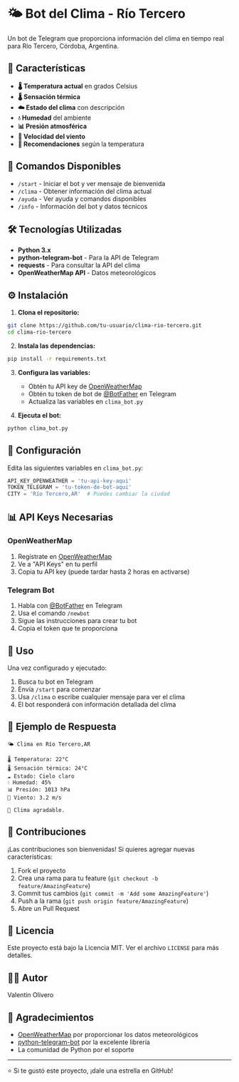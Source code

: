 # 🌤️ Bot del Clima - Río Tercero

Un bot de Telegram que proporciona información del clima en tiempo real para Río Tercero, Córdoba, Argentina.

## 🚀 Características

- **🌡️ Temperatura actual** en grados Celsius
- **🌡️ Sensación térmica** 
- **☁️ Estado del clima** con descripción
- **💧 Humedad** del ambiente
- **📊 Presión atmosférica**
- **💨 Velocidad del viento**
- **🎯 Recomendaciones** según la temperatura

## 📱 Comandos Disponibles

- `/start` - Iniciar el bot y ver mensaje de bienvenida
- `/clima` - Obtener información del clima actual
- `/ayuda` - Ver ayuda y comandos disponibles
- `/info` - Información del bot y datos técnicos

## 🛠️ Tecnologías Utilizadas

- **Python 3.x**
- **python-telegram-bot** - Para la API de Telegram
- **requests** - Para consultar la API del clima
- **OpenWeatherMap API** - Datos meteorológicos

## ⚙️ Instalación

1. **Clona el repositorio:**
```bash
git clone https://github.com/tu-usuario/clima-rio-tercero.git
cd clima-rio-tercero
```

2. **Instala las dependencias:**
```bash
pip install -r requirements.txt
```

3. **Configura las variables:**
   - Obtén tu API key de [OpenWeatherMap](https://openweathermap.org/api)
   - Obtén tu token de bot de [@BotFather](https://t.me/botfather) en Telegram
   - Actualiza las variables en `clima_bot.py`

4. **Ejecuta el bot:**
```bash
python clima_bot.py
```

## 🔧 Configuración

Edita las siguientes variables en `clima_bot.py`:

```python
API_KEY_OPENWEATHER = 'tu-api-key-aqui'
TOKEN_TELEGRAM = 'tu-token-de-bot-aqui'
CITY = 'Río Tercero,AR'  # Puedes cambiar la ciudad
```

## 📊 API Keys Necesarias

### OpenWeatherMap
1. Regístrate en [OpenWeatherMap](https://openweathermap.org/)
2. Ve a "API Keys" en tu perfil
3. Copia tu API key (puede tardar hasta 2 horas en activarse)

### Telegram Bot
1. Habla con [@BotFather](https://t.me/botfather) en Telegram
2. Usa el comando `/newbot`
3. Sigue las instrucciones para crear tu bot
4. Copia el token que te proporciona

## 🎯 Uso

Una vez configurado y ejecutado:

1. Busca tu bot en Telegram
2. Envía `/start` para comenzar
3. Usa `/clima` o escribe cualquier mensaje para ver el clima
4. El bot responderá con información detallada del clima

## 📝 Ejemplo de Respuesta

```
🌤️ Clima en Río Tercero,AR

🌡️ Temperatura: 22°C
🌡️ Sensación térmica: 24°C
☁️ Estado: Cielo claro
💧 Humedad: 45%
📊 Presión: 1013 hPa
💨 Viento: 3.2 m/s

🙂 Clima agradable.
```

## 🤝 Contribuciones

¡Las contribuciones son bienvenidas! Si quieres agregar nuevas características:

1. Fork el proyecto
2. Crea una rama para tu feature (`git checkout -b feature/AmazingFeature`)
3. Commit tus cambios (`git commit -m 'Add some AmazingFeature'`)
4. Push a la rama (`git push origin feature/AmazingFeature`)
5. Abre un Pull Request

## 📄 Licencia

Este proyecto está bajo la Licencia MIT. Ver el archivo `LICENSE` para más detalles.

## 👨‍💻 Autor

Valentin Olivero

## 🙏 Agradecimientos

- [OpenWeatherMap](https://openweathermap.org/) por proporcionar los datos meteorológicos
- [python-telegram-bot](https://python-telegram-bot.org/) por la excelente librería
- La comunidad de Python por el soporte

---

⭐ Si te gustó este proyecto, ¡dale una estrella en GitHub! 
